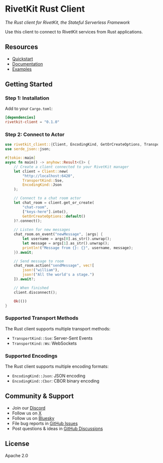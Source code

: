 # RivetKit Rust Client

_The Rust client for RivetKit, the Stateful Serverless Framework_

Use this client to connect to RivetKit services from Rust applications.

## Resources

- [Quickstart](https://rivetkit.org/introduction)
- [Documentation](https://rivetkit.org/clients/rust)
- [Examples](https://github.com/rivet-gg/rivetkit/tree/main/examples)

## Getting Started

### Step 1: Installation

Add to your `Cargo.toml`:

```toml
[dependencies]
rivetkit-client = "0.1.0"
```

### Step 2: Connect to Actor

```rust
use rivetkit_client::{Client, EncodingKind, GetOrCreateOptions, TransportKind};
use serde_json::json;

#[tokio::main]
async fn main() -> anyhow::Result<()> {
    // Create a client connected to your RivetKit manager
    let client = Client::new(
        "http://localhost:6420",
        TransportKind::Sse,
        EncodingKind::Json
    );

    // Connect to a chat room actor
    let chat_room = client.get_or_create(
        "chat-room",
        ["keys-here"].into(),
        GetOrCreateOptions::default()
    )?.connect();
    
    // Listen for new messages
    chat_room.on_event("newMessage", |args| {
        let username = args[0].as_str().unwrap();
        let message = args[1].as_str().unwrap();
        println!("Message from {}: {}", username, message);
    }).await;

    // Send message to room
    chat_room.action("sendMessage", vec![
        json!("william"),
        json!("All the world's a stage.")
    ]).await?;

    // When finished
    client.disconnect();

    Ok(())
}
```

### Supported Transport Methods

The Rust client supports multiple transport methods:

- `TransportKind::Sse`: Server-Sent Events
- `TransportKind::Ws`: WebSockets

### Supported Encodings

The Rust client supports multiple encoding formats:

- `EncodingKind::Json`: JSON encoding
- `EncodingKind::Cbor`: CBOR binary encoding

## Community & Support

- Join our [Discord](https://rivet.gg/discord)
- Follow us on [X](https://x.com/rivet_gg)
- Follow us on [Bluesky](https://bsky.app/profile/rivet.gg)
- File bug reports in [GitHub Issues](https://github.com/rivet-gg/rivetkit/issues)
- Post questions & ideas in [GitHub Discussions](https://github.com/rivet-gg/rivetkit/discussions)

## License

Apache 2.0
